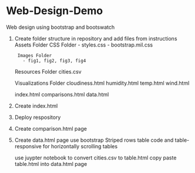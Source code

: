 # Web-Design-Demo
Web design using bootstrap and bootswatch

1. Create folder structure in repository and add files from instructions
    Assets Folder
        CSS Folder
          - styles.css
          - bootstrap.mil.css
        
        Images Folder
          - fig1, fig2, fig3, fig4
    
    Resources Folder
        cities.csv        
          
    Visualizations Folder
        cloudiness.html
        humidity.html
        temp.html
        wind.html
    
    index.html
    comparisons.html
    data.html
    
2. Create index.html

3. Deploy respository

4. Create comparison.html page


5. Create data.html page
    use bootstrap Striped rows table code and table-responsive for horizontally scrolling tables
    
    use juypter notebook to convert cities.csv to table.html
    copy paste table.html into data.html page


